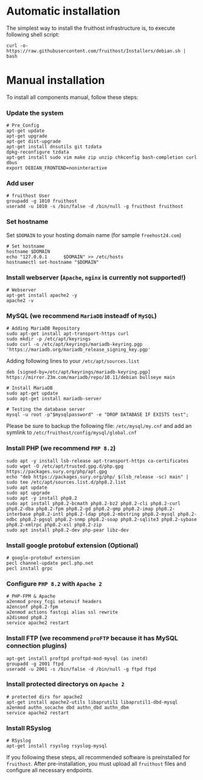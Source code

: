 # Automatic installation
The simplest way to install the fruithost infrastructure is, to execute following shell script:

```shell
curl -o- https://raw.githubusercontent.com/fruithost/Installers/debian.sh | bash
```

# Manual installation
To install all components manual, follow these steps:

### Update the system

```shell
# Pre_Config
apt-get update
apt-get upgrade
apt-get dist-upgrade
apt-get install dnsutils git tzdata
dpkg-reconfigure tzdata
apt-get install sudo vim make zip unzip chkconfig bash-completion curl dbus
export DEBIAN_FRONTEND=noninteractive
```

### Add user
```shell
# fruithost User
groupadd -g 1010 fruithost
useradd -u 1010 -s /bin/false -d /bin/null -g fruithost fruithost
```

### Set hostname
Set `$DOMAIN` to your hosting domain name (for sample `freehost24.com`)
```shell
# Set hostname
hostname $DOMAIN
echo "127.0.0.1      $DOMAIN" >> /etc/hosts
hostnamectl set-hostname "$DOMAIN"
```

### Install webserver (`Apache`, `nginx` is currently not supported!)
```shell
# Webserver
apt-get install apache2 -y
apache2 -v
```

### MySQL (we recommend `MariaDB` insteadf of `MySQL`)
```shell
# Adding MariaDB Repository
sudo apt-get install apt-transport-https curl
sudo mkdir -p /etc/apt/keyrings
sudo curl -o /etc/apt/keyrings/mariadb-keyring.pgp 'https://mariadb.org/mariadb_release_signing_key.pgp'
```
Adding following lines to your `/etc/apt/sources.list`
```shell
deb [signed-by=/etc/apt/keyrings/mariadb-keyring.pgp] https://mirror.23m.com/mariadb/repo/10.11/debian bullseye main
```

```shell
# Install MariaDB
sudo apt-get update
sudo apt-get install mariadb-server
```

```shell
# Testing the database server
mysql -u root -p"$mysqlpassword" -e "DROP DATABASE IF EXISTS test";
```

Please be sure to backup the following file: `/etc/mysql/my.cnf` and add an symlink to
`/etc/fruithost/config/mysql/global.cnf`

### Install PHP (we recommend `PHP 8.2`)
```shell
sudo apt -y install lsb-release apt-transport-https ca-certificates
sudo wget -O /etc/apt/trusted.gpg.d/php.gpg https://packages.sury.org/php/apt.gpg
echo "deb https://packages.sury.org/php/ $(lsb_release -sc) main" | sudo tee /etc/apt/sources.list.d/php8.2.list
sudo apt update
sudo apt upgrade
sudo apt -y install php8.2
sudo apt install php8.2-bcmath php8.2-bz2 php8.2-cli php8.2-curl php8.2-dba php8.2-fpm php8.2-gd php8.2-gmp php8.2-imap php8.2-interbase php8.2-intl php8.2-ldap php8.2-mbstring php8.2-mysql php8.2-odbc php8.2-pgsql php8.2-snmp php8.2-soap php8.2-sqlite3 php8.2-sybase php8.2-xmlrpc php8.2-xsl php8.2-zip
sudo apt install php8.2-dev php-pear libz-dev
```

### Install google protobuf extension (Optional)
```shell
# google-protobuf extension
pecl channel-update pecl.php.net
pecl install grpc
```

### Configure `PHP 8.2` with `Apache 2`
```shell
# PHP-FPM & Apache
a2enmod proxy_fcgi setenvif headers
a2enconf php8.2-fpm
a2enmod actions fastcgi alias ssl rewrite
a2dismod php8.2
service apache2 restart
```

### Install FTP (we recommend `proFTP` because it has MySQL connection plugins)
```shell
apt-get install proftpd proftpd-mod-mysql (as inetd)
groupadd -g 2001 ftpd
useradd -u 2001 -s /bin/false -d /bin/null -g ftpd ftpd
```

### Install protected directorys on `Apache 2`
```shell
# protected dirs for apache2
apt-get install apache2-utils libaprutil1 libaprutil1-dbd-mysql
a2enmod authn_socache dbd authn_dbd authn_dbm
service apache2 restart
```

### Install RSyslog
```shell
# RSyslog
apt-get install rsyslog rsyslog-mysql 
```

If you following these steps, all recommended software is preinstalled for `fruithost`.
After pre-installation, you must upload all `fruithost` files and configure all necessary endpoints.
